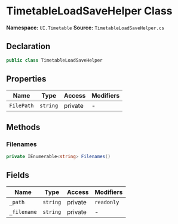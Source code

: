 # TimetableLoadSaveHelper Class

**Namespace:** `UI.Timetable`
**Source:** `TimetableLoadSaveHelper.cs`

## Declaration

```csharp
public class TimetableLoadSaveHelper
```

## Properties

| Name | Type | Access | Modifiers |
|------|------|--------|-----------|
| `FilePath` | `string` | private | - |

## Methods

### Filenames

```csharp
private IEnumerable<string> Filenames()
```

## Fields

| Name | Type | Access | Modifiers |
|------|------|--------|-----------|
| `_path` | `string` | private | `readonly` |
| `_filename` | `string` | private | - |

